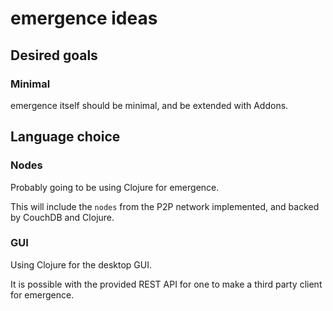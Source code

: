 # emergence ideas

## Desired goals

### Minimal

emergence itself should be minimal, and be extended with Addons.

## Language choice

### Nodes

Probably going to be using Clojure for emergence.

This will include the `nodes` from the P2P network implemented, and
backed by CouchDB and Clojure.

### GUI

Using Clojure for the desktop GUI.

It is possible with the provided REST API for one to make a third
party client for emergence.
